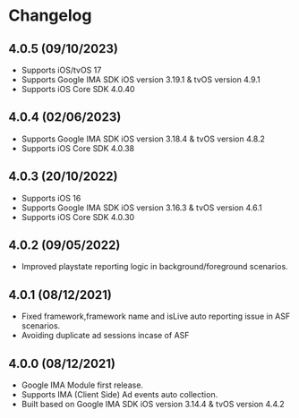 # Changelog

## 4.0.5 (09/10/2023)
* Supports iOS/tvOS 17
* Supports Google IMA SDK iOS version 3.19.1 & tvOS version 4.9.1
* Supports iOS Core SDK 4.0.40

## 4.0.4 (02/06/2023)
* Supports Google IMA SDK iOS version 3.18.4 & tvOS version 4.8.2
* Supports iOS Core SDK 4.0.38

## 4.0.3 (20/10/2022)
* Supports iOS 16
* Supports Google IMA SDK iOS version 3.16.3 & tvOS version 4.6.1
* Supports iOS Core SDK 4.0.30

## 4.0.2 (09/05/2022)
* Improved playstate reporting logic in background/foreground scenarios.

## 4.0.1 (08/12/2021)
* Fixed framework,framework name and isLive auto reporting issue in ASF scenarios.
* Avoiding duplicate ad sessions incase of ASF

## 4.0.0 (08/12/2021)
* Google IMA Module first release.
* Supports IMA (Client Side) Ad events auto collection.
* Built based on Google IMA SDK iOS version 3.14.4 & tvOS version 4.4.2

